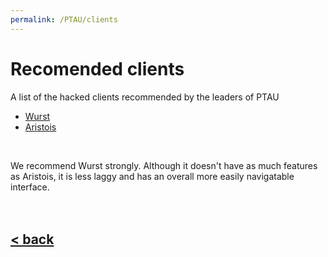 ```yaml
---
permalink: /PTAU/clients
---
```

# Recomended clients
A list of the hacked clients recommended by the leaders of PTAU <br/>

- [Wurst](https://www.wurstclient.net/download/)
- [Aristois](https://aristois.net/)
<br/>

We recommend Wurst strongly. Although it doesn't have as much features as Aristois, it is less laggy and has an overall more easily navigatable interface.
<br/>
<br/>
<br/>

## [< back](./home.md)
